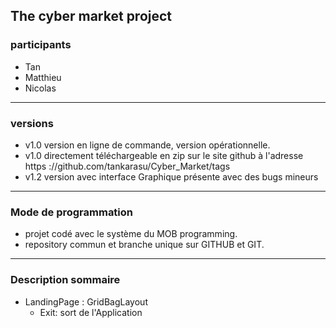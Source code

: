 The cyber market project
---
### participants
- Tan
- Matthieu
- Nicolas
---
### versions
- v1.0 version en ligne de commande, version opérationnelle.
- v1.0 directement téléchargeable en zip sur le site github à l'adresse https
://github.com/tankarasu/Cyber_Market/tags
- v1.2 version avec interface Graphique présente avec des bugs mineurs
---
### Mode de programmation
- projet codé avec le système du MOB programming.
- repository commun et branche unique sur GITHUB et GIT.
---
### Description sommaire
- LandingPage : GridBagLayout
    - Exit: sort de l'Application